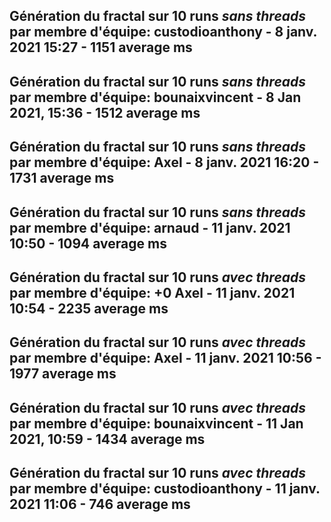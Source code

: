 Génération du fractal sur 10 runs *sans threads* par membre d'équipe: 
custodioanthony - 8 janv. 2021 15:27 - 1151 average ms
-------------------------------------------------------------------------
Génération du fractal sur 10 runs *sans threads* par membre d'équipe: 
bounaixvincent - 8 Jan 2021, 15:36 - 1512 average ms
-------------------------------------------------------------------------
Génération du fractal sur 10 runs *sans threads* par membre d'équipe: 
Axel - 8 janv. 2021 16:20 - 1731 average ms
-------------------------------------------------------------------------
Génération du fractal sur 10 runs *sans threads* par membre d'équipe: 
arnaud - 11 janv. 2021 10:50 - 1094 average ms
-------------------------------------------------------------------------
Génération du fractal sur 10 runs *avec threads* par membre d'équipe:  +0
Axel - 11 janv. 2021 10:54 - 2235 average ms
-------------------------------------------------------------------------
Génération du fractal sur 10 runs *avec threads* par membre d'équipe: 
Axel - 11 janv. 2021 10:56 - 1977 average ms
-------------------------------------------------------------------------
Génération du fractal sur 10 runs *avec threads* par membre d'équipe: 
bounaixvincent - 11 Jan 2021, 10:59 - 1434 average ms
-------------------------------------------------------------------------
Génération du fractal sur 10 runs *avec threads* par membre d'équipe: 
custodioanthony - 11 janv. 2021 11:06 - 746 average ms
-------------------------------------------------------------------------
